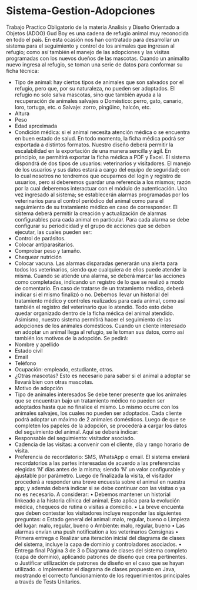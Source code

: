 # Sistema-Gestion-Adopciones
Trabajo Practico Obligatorio de la materia Analisis y Diseño Orientado a Objetos (ADOO)
Gud Boy es una cadena de refugio animal muy reconocida en todo el país. En esta ocasión nos han contratado para desarrollar un sistema para el seguimiento y control de los animales que ingresan al refugio; como así también el manejo de las adopciones y las visitas programadas con los nuevos dueños de las mascotas.
Cuando un animalito nuevo ingresa al refugio, se toman una serie de datos para conformar su ficha técnica:
- Tipo de animal: hay ciertos tipos de animales que son salvados por el refugio, pero que, por su naturaleza, no pueden ser adoptados. El refugio no solo salva mascotas, sino que también ayuda a la recuperación de animales salvajes
o Doméstico: perro, gato, canario, loro, tortuga, etc.
o Salvaje: zorro, pingüino, halcón, etc.
- Altura
- Peso
- Edad aproximada
- Condición médica: si el animal necesita atención médica o se encuentra en buen estado de salud.
En todo momento, la ficha médica podrá ser exportada a distintos formatos. Nuestro diseño deberá permitir la escalabilidad en la exportación de una manera sencilla y ágil. En principio, se permitirá exportar la ficha médica a PDF y Excel.
El sistema dispondrá de dos tipos de usuarios: veterinarios y visitadores. El manejo de los usuarios y sus datos estará a cargo del equipo de seguridad; con lo cual nosotros no tendremos que ocuparnos del login y registro de usuarios, pero si deberemos guardar una referencia a los mismos; razón por la cual deberemos interactuar con el módulo de autenticación.
Una vez ingresado al sistema; se establecerán alarmas programadas por los veterinarios para el control periódico del animal como para el seguimiento de su tratamiento médico en caso de corresponder. El sistema deberá permitir la creación y actualización de alarmas configurables para cada animal en particular. Para cada alarma se debe configurar su periodicidad y el grupo de acciones que se deben ejecutar, las cuales pueden ser:
- Control de parásitos.
- Colocar antiparasitarios.
- Comprobar peso y tamaño.
- Chequear nutrición
- Colocar vacuna.
Las alarmas disparadas generarán una alerta para todos los veterinarios, siendo que cualquiera de ellos puede atender la misma. Cuando se atiende una alarma, se deberá marcar las acciones como completadas, indicando un registro de lo que se realizó a modo de comentario. En caso de tratarse de un tratamiento médico, deberá indicar si el mismo finalizó o no. Debemos llevar un historial del tratamiento médico y controles realizados para cada animal, como así también el registro del veterinario que lo atendió. Todo esto debe quedar organizado dentro de la ficha médica del animal atendido.
Asimismo, nuestro sistema permitirá hacer el seguimiento de las adopciones de los animales domésticos. Cuando un cliente interesado en adoptar un animal llega al refugio, se le toman sus datos, como así también los motivos de la adopción. Se pedirá:
- Nombre y apellido
- Estado civil
- Email
- Teléfono
- Ocupación: empleado, estudiante, otros.
- ¿Otras mascotas? Esto es necesario para saber si el animal a adoptar se llevará bien con otras mascotas.
- Motivo de adopción
- Tipo de animales interesados
Se debe tener presente que los animales que se encuentran bajo un tratamiento médico no pueden ser adoptados hasta que no finalice el mismo. Lo mismo ocurre con los animales salvajes, los cuales no pueden ser adoptados.
Cada cliente podrá adoptar un máximo de 2 animales domésticos. Luego de que se completen los papeles de la adopción, se procederá a cargar los datos del seguimiento del animal. Aquí se deberá indicar:
- Responsable del seguimiento: visitador asociado.
- Cadencia de las visitas: a convenir con el cliente, día y rango horario de visita.
- Preferencia de recordatorio: SMS, WhatsApp o email.
El sistema enviará recordatorios a las partes interesadas de acuerdo a las preferencias elegidas ‘N’ días antes de la misma; siendo ‘N’ un valor configurable y ajustable por parámetro.
Luego de finalizada la visita, el visitador procederá a responder una breve encuesta sobre el animal en nuestra app; y además deberá indicar si se debe continuar con las visitas o ya no es necesario.
A considerar:
• Debemos mantener un historial linkeado a la historia clínica del animal. Esto aplica para la evolución médica, chequeos de rutina o visitas a domicilio.
• La breve encuenta que deben contestar los visitadores incluye responder las siguientes preguntas:
o Estado general del animal: malo, regular, bueno
o Limpieza del lugar: malo, regular, bueno
o Ambiente: malo, regular, bueno
• Las alarmas envían una push notification a los veterinarios
Consignas
• Primera entrega
o Realizar una iteración inicial del diagrama de clases del sistema, incluye la capa de dominio y controladores asociados.
• Entrega final
Página 3 de 3
o Diagrama de clases del sistema completo (capa de dominio), aplicando patrones de diseño que crea pertinentes.
o Justificar utilización de patrones de diseño en el caso que se hayan utilizado.
o Implementar el diagrama de clases propuesto en Java, mostrando el correcto funcionamiento de los requerimientos principales a través de Tests Unitarios.

